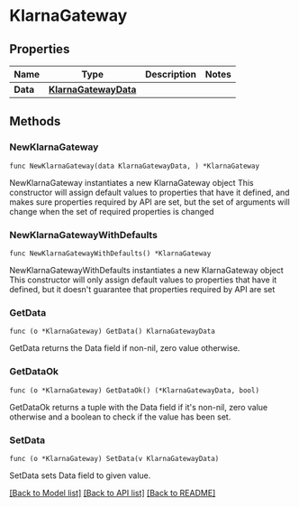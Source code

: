 # KlarnaGateway

## Properties

Name | Type | Description | Notes
------------ | ------------- | ------------- | -------------
**Data** | [**KlarnaGatewayData**](KlarnaGatewayData.md) |  | 

## Methods

### NewKlarnaGateway

`func NewKlarnaGateway(data KlarnaGatewayData, ) *KlarnaGateway`

NewKlarnaGateway instantiates a new KlarnaGateway object
This constructor will assign default values to properties that have it defined,
and makes sure properties required by API are set, but the set of arguments
will change when the set of required properties is changed

### NewKlarnaGatewayWithDefaults

`func NewKlarnaGatewayWithDefaults() *KlarnaGateway`

NewKlarnaGatewayWithDefaults instantiates a new KlarnaGateway object
This constructor will only assign default values to properties that have it defined,
but it doesn't guarantee that properties required by API are set

### GetData

`func (o *KlarnaGateway) GetData() KlarnaGatewayData`

GetData returns the Data field if non-nil, zero value otherwise.

### GetDataOk

`func (o *KlarnaGateway) GetDataOk() (*KlarnaGatewayData, bool)`

GetDataOk returns a tuple with the Data field if it's non-nil, zero value otherwise
and a boolean to check if the value has been set.

### SetData

`func (o *KlarnaGateway) SetData(v KlarnaGatewayData)`

SetData sets Data field to given value.



[[Back to Model list]](../README.md#documentation-for-models) [[Back to API list]](../README.md#documentation-for-api-endpoints) [[Back to README]](../README.md)


